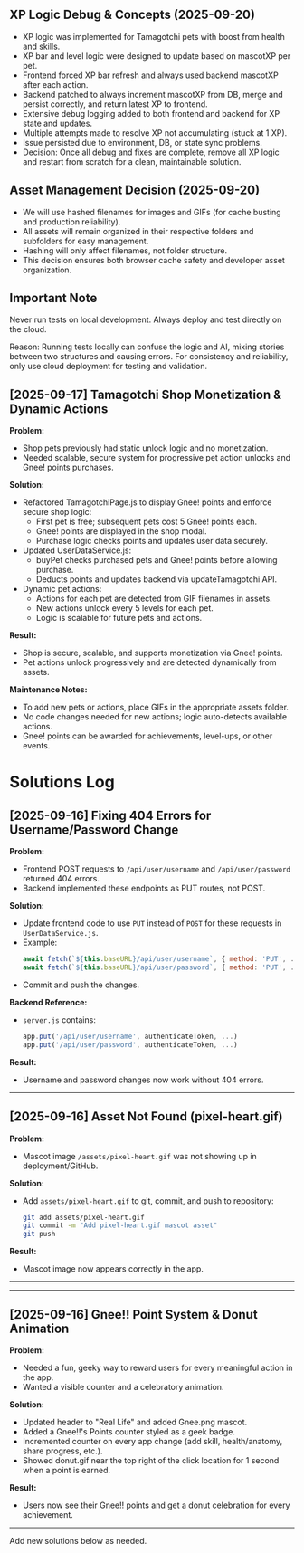 ## XP Logic Debug & Concepts (2025-09-20)

- XP logic was implemented for Tamagotchi pets with boost from health and skills.
- XP bar and level logic were designed to update based on mascotXP per pet.
- Frontend forced XP bar refresh and always used backend mascotXP after each action.
- Backend patched to always increment mascotXP from DB, merge and persist correctly, and return latest XP to frontend.
- Extensive debug logging added to both frontend and backend for XP state and updates.
- Multiple attempts made to resolve XP not accumulating (stuck at 1 XP).
- Issue persisted due to environment, DB, or state sync problems.
- Decision: Once all debug and fixes are complete, remove all XP logic and restart from scratch for a clean, maintainable solution.
## Asset Management Decision (2025-09-20)

- We will use hashed filenames for images and GIFs (for cache busting and production reliability).
- All assets will remain organized in their respective folders and subfolders for easy management.
- Hashing will only affect filenames, not folder structure.
- This decision ensures both browser cache safety and developer asset organization.
## Important Note

Never run tests on local development. Always deploy and test directly on the cloud.

Reason: Running tests locally can confuse the logic and AI, mixing stories between two structures and causing errors. For consistency and reliability, only use cloud deployment for testing and validation.
## [2025-09-17] Tamagotchi Shop Monetization & Dynamic Actions

**Problem:**
- Shop pets previously had static unlock logic and no monetization.
- Needed scalable, secure system for progressive pet action unlocks and Gnee! points purchases.

**Solution:**
- Refactored TamagotchiPage.js to display Gnee! points and enforce secure shop logic:
  - First pet is free; subsequent pets cost 5 Gnee! points each.
  - Gnee! points are displayed in the shop modal.
  - Purchase logic checks points and updates user data securely.
- Updated UserDataService.js:
  - buyPet checks purchased pets and Gnee! points before allowing purchase.
  - Deducts points and updates backend via updateTamagotchi API.
- Dynamic pet actions:
  - Actions for each pet are detected from GIF filenames in assets.
  - New actions unlock every 5 levels for each pet.
  - Logic is scalable for future pets and actions.

**Result:**
- Shop is secure, scalable, and supports monetization via Gnee! points.
- Pet actions unlock progressively and are detected dynamically from assets.

**Maintenance Notes:**
- To add new pets or actions, place GIFs in the appropriate assets folder.
- No code changes needed for new actions; logic auto-detects available actions.
- Gnee! points can be awarded for achievements, level-ups, or other events.
# Solutions Log

## [2025-09-16] Fixing 404 Errors for Username/Password Change

**Problem:**
- Frontend POST requests to `/api/user/username` and `/api/user/password` returned 404 errors.
- Backend implemented these endpoints as PUT routes, not POST.

**Solution:**
- Update frontend code to use `PUT` instead of `POST` for these requests in `UserDataService.js`.
- Example:
  ```js
  await fetch(`${this.baseURL}/api/user/username`, { method: 'PUT', ... })
  await fetch(`${this.baseURL}/api/user/password`, { method: 'PUT', ... })
  ```
- Commit and push the changes.

**Backend Reference:**
- `server.js` contains:
  ```js
  app.put('/api/user/username', authenticateToken, ...)
  app.put('/api/user/password', authenticateToken, ...)
  ```

**Result:**
- Username and password changes now work without 404 errors.

---

## [2025-09-16] Asset Not Found (pixel-heart.gif)

**Problem:**
- Mascot image `/assets/pixel-heart.gif` was not showing up in deployment/GitHub.

**Solution:**
- Add `assets/pixel-heart.gif` to git, commit, and push to repository:
  ```sh
  git add assets/pixel-heart.gif
  git commit -m "Add pixel-heart.gif mascot asset"
  git push
  ```

**Result:**
- Mascot image now appears correctly in the app.

---


---

## [2025-09-16] Gnee!! Point System & Donut Animation

**Problem:**
- Needed a fun, geeky way to reward users for every meaningful action in the app.
- Wanted a visible counter and a celebratory animation.

**Solution:**
- Updated header to "Real Life" and added Gnee.png mascot.
- Added a Gnee!!'s Points counter styled as a geek badge.
- Incremented counter on every app change (add skill, health/anatomy, share progress, etc.).
- Showed donut.gif near the top right of the click location for 1 second when a point is earned.

**Result:**
- Users now see their Gnee!! points and get a donut celebration for every achievement.

---
Add new solutions below as needed.
